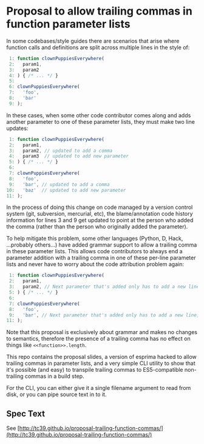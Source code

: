 # Proposal to allow trailing commas in function parameter lists

In some codebases/style guides there are scenarios that arise where function calls and definitions are split across multiple lines in the style of:

```js
 1: function clownPuppiesEverywhere(
 2:   param1,
 3:   param2
 4: ) { /* ... */ }
 5: 
 6: clownPuppiesEverywhere(
 7:   'foo',
 8:   'bar'
 9: );
```

In these cases, when some other code contributor comes along and adds another parameter to one of these parameter lists, they must make two line updates:

```js
 1: function clownPuppiesEverywhere(
 2:   param1,
 3:   param2, // updated to add a comma
 4:   param3  // updated to add new parameter
 5: ) { /* ... */ }
 6: 
 7: clownPuppiesEverywhere(
 8:   'foo',
 9:   'bar', // updated to add a comma
10:   'baz'  // updated to add new parameter
11: );
```

In the process of doing this change on code managed by a version control system (git, subversion, mercurial, etc), the blame/annotation code history information for lines 3 and 9 get updated to point at the person who added the comma (rather than the person who originally added the parameter).

To help mitigate this problem, some other languages (Python, D, Hack, ...probably others...) have added grammar support to allow a trailing comma in these parameter lists. This allows code contributors to always end a parameter addition with a trailing comma in one of these per-line parameter lists and never have to worry about the code attribution problem again:

```js
 1: function clownPuppiesEverywhere(
 2:   param1,
 3:   param2, // Next parameter that's added only has to add a new line, not modify this line
 5: ) { /* ... */ }
 6: 
 7: clownPuppiesEverywhere(
 8:   'foo',
 9:   'bar', // Next parameter that's added only has to add a new line, not modify this line
11: );
```

Note that this proposal is exclusively about grammar and makes no changes to semantics, therefore the presence of a trailing comma has no effect on things like `<<function>>.length`.

This repo contains the proposal slides, a version of esprima hacked to allow trailing commas in parameter lists, and a very simple CLI utility to show that it's possible (and easy) to transpile trailing commas to ES5-compatible non-trailing commas in a build step.

For the CLI, you can either give it a single filename argument to read from disk, or you can pipe source text in to it.

## Spec Text

See [http://tc39.github.io/proposal-trailing-function-commas/](http://tc39.github.io/proposal-trailing-function-commas/)

